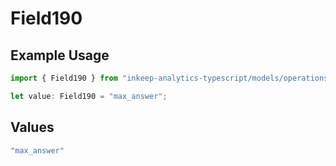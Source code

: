 # Field190

## Example Usage

```typescript
import { Field190 } from "inkeep-analytics-typescript/models/operations";

let value: Field190 = "max_answer";
```

## Values

```typescript
"max_answer"
```